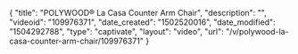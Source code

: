 {
    "title": "POLYWOOD&reg; La Casa Counter Arm Chair",
    "description": "",
    "videoid": "109976371",
    "date_created": "1502520016",
    "date_modified": "1504292788",
    "type": "captivate",
    "layout": "video",
    "url": "\/v\/polywood-la-casa-counter-arm-chair\/109976371"
}